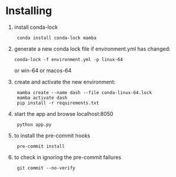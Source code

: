 # Installing

1) install conda-lock

        conda install conda-lock mamba

2) generate a new conda lock file if environment.yml has changed:

       conda-lock -f environment.yml -p linux-64

   or win-64 or macos-64

3) create and activate the new environment:
        
        mamba create --name dash --file conda-linux-64.lock
        mamba activate dash
        pip install -r requirements.txt

4) start the app and browse localhost:8050

        python app.py

5) to install the pre-commit hooks

        pre-commit install

6) to check in ignoring the pre-commit failures

        git commit --no-verify
